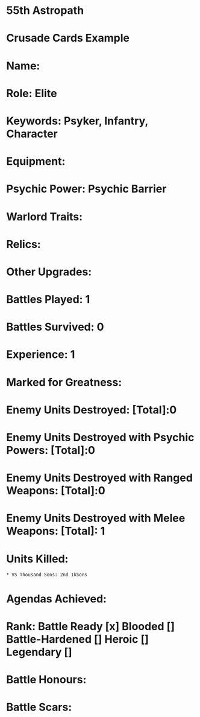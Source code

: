 # 55th Astropath

# Crusade Cards Example

# Name: 
# Role: Elite
# Keywords: Psyker, Infantry, Character
# Equipment: 
# Psychic Power: Psychic Barrier
# Warlord Traits:
# Relics:
# Other Upgrades:

# Battles Played: 1
# Battles Survived: 0
# Experience: 1
# Marked for Greatness:
# Enemy Units Destroyed: [Total]:0 
# Enemy Units Destroyed with Psychic Powers: [Total]:0 
# Enemy Units Destroyed with Ranged Weapons: [Total]:0 
# Enemy Units Destroyed with Melee Weapons: [Total]: 1
# Units Killed: 
    * VS Thousand Sons: 2nd 1kSons
# Agendas Achieved:

# Rank: Battle Ready [x] Blooded [] Battle-Hardened [] Heroic [] Legendary []

# Battle Honours: 
# Battle Scars: